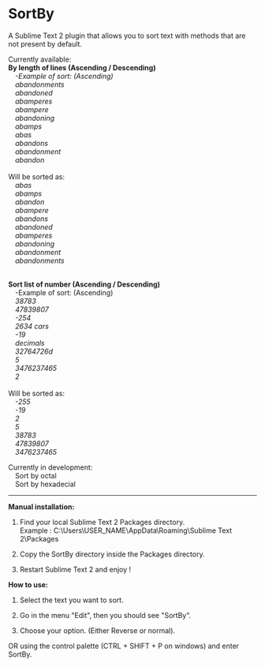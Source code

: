 SortBy
======

A Sublime Text 2 plugin that allows you to sort text with methods that are not present by default.

Currently available:
	<br><b>By length of lines (Ascending / Descending)</b>
	<i>
		<br>&emsp;-Example of sort: (Ascending)
		<br>&emsp;abandonments
		<br>&emsp;abandoned
		<br>&emsp;abamperes
		<br>&emsp;abampere
		<br>&emsp;abandoning
		<br>&emsp;abamps
		<br>&emsp;abas
		<br>&emsp;abandons
		<br>&emsp;abandonment
		<br>&emsp;abandon
	</i>
	<br>
	<br>Will be sorted as:
	<i>
		<br>&emsp;abas
		<br>&emsp;abamps
		<br>&emsp;abandon
		<br>&emsp;abampere
		<br>&emsp;abandons
		<br>&emsp;abandoned
		<br>&emsp;abamperes
		<br>&emsp;abandoning
		<br>&emsp;abandonment
		<br>&emsp;abandonments
	</i>

<br><b>Sort list of number (Ascending / Descending)</b>
	<br>&emsp;-Example of sort: (Ascending)
	<i>
		<br>&emsp;38783
		<br>&emsp;47839807
		<br>&emsp;-254
		<br>&emsp;2634 cars
		<br>&emsp;-19
		<br>&emsp;decimals
		<br>&emsp;32764726d
		<br>&emsp;5
		<br>&emsp;3476237465
		<br>&emsp;2
	</i>
	<br>
	<br>Will be sorted as:
	<i>
		<br>&emsp;-255
		<br>&emsp;-19
		<br>&emsp;2
		<br>&emsp;5
		<br>&emsp;38783
		<br>&emsp;47839807
		<br>&emsp;3476237465
	</i>

Currently in development:
<br>&emsp;Sort by octal
<br>&emsp;Sort by hexadecial

-----
<b>Manual installation:</b>

1) Find your local Sublime Text 2 Packages directory.<br>
Example : C:\Users\USER_NAME\AppData\Roaming\Sublime Text 2\Packages
  
2) Copy the SortBy directory inside the Packages directory.

3) Restart Sublime Text 2 and enjoy !

<b>How to use:</b>

1) Select the text you want to sort.

2) Go in the menu "Edit", then you should see "SortBy".

3) Choose your option. (Either Reverse or normal).

OR using the control palette (CTRL + SHIFT + P on windows) and enter SortBy.

